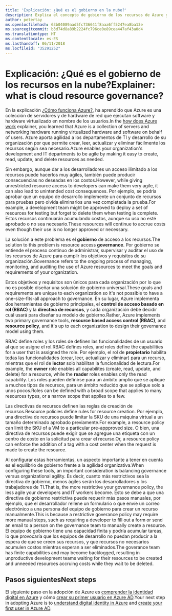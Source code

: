 ```yaml
---
title: 'Explicación: ¿Qué es el gobierno en la nube?'
description: Explica el concepto de gobierno de los recursos de Azure y en la nube
author: petertay
ms.openlocfilehash: 63b04089aad5fc736641f8aaa6ff5247ea8ba13e
ms.sourcegitcommit: b3d74d8a89b2224fc796ce0e89cea447af43a0d4
ms.translationtype: HT
ms.contentlocale: es-ES
ms.lasthandoff: 06/11/2018
ms.locfileid: "35291252"
---
```

# <a name="explainer-what-is-cloud-resource-governance"></a><span data-ttu-id="cf0bf-103">Explicación: ¿Qué es el gobierno de los recursos en la nube?</span><span class="sxs-lookup"><span data-stu-id="cf0bf-103">Explainer: what is cloud resource governance?</span></span>

<span data-ttu-id="cf0bf-104">En la explicación [¿Cómo funciona Azure?](azure-explainer.md), ha aprendido que Azure es una colección de servidores y de hardware de red que ejecutan software y hardware virtualizado en nombre de los usuarios.</span><span class="sxs-lookup"><span data-stu-id="cf0bf-104">In the [how does Azure work](azure-explainer.md) explainer, you learned that Azure is a collection of servers and networking hardware running virtualized hardware and software on behalf of users.</span></span> <span data-ttu-id="cf0bf-105">Azure aporta agilidad a los departamentos de TI y desarrollo de su organización por que permite crear, leer, actualizar y eliminar fácilmente los recursos según sea necesario.</span><span class="sxs-lookup"><span data-stu-id="cf0bf-105">Azure enables your organization's development and IT departments to be agile by making it easy to create, read, update, and delete resources as needed.</span></span>

<span data-ttu-id="cf0bf-106">Sin embargo, aunque dar a los desarrolladores un acceso ilimitado a los recursos puede hacerlos muy ágiles, también puede producir consecuencias no deseadas en los costos.</span><span class="sxs-lookup"><span data-stu-id="cf0bf-106">However, while giving unrestricted resource access to developers can make them very agile, it can also lead to unintended cost consequences.</span></span> <span data-ttu-id="cf0bf-107">Por ejemplo, se podría aprobar que un equipo de desarrollo implemente un conjunto de recursos para pruebas pero olvida eliminarlos una vez completada la prueba.</span><span class="sxs-lookup"><span data-stu-id="cf0bf-107">For example, a development team might be approved to deploy a set of resources for testing but forget to delete them when testing is complete.</span></span> <span data-ttu-id="cf0bf-108">Estos recursos continuarán acumulando costos, aunque su uso no esté aprobado o no sea necesario.</span><span class="sxs-lookup"><span data-stu-id="cf0bf-108">These resources will continue to accrue costs even though their use is no longer approved or necessary.</span></span> 

<span data-ttu-id="cf0bf-109">La solución a este problema es el **gobierno** de acceso a los recursos.</span><span class="sxs-lookup"><span data-stu-id="cf0bf-109">The solution to this problem is resource access **governance**.</span></span> <span data-ttu-id="cf0bf-110">Por gobierno se entiende el proceso continuo de administrar, supervisar y auditar el uso de los recursos de Azure para cumplir los objetivos y requisitos de su organización.</span><span class="sxs-lookup"><span data-stu-id="cf0bf-110">Governance refers to the ongoing process of managing, monitoring, and auditing the use of Azure resources to meet the goals and requirements of your organization.</span></span> 

<span data-ttu-id="cf0bf-111">Estos objetivos y requisitos son únicos para cada organización por lo que no es posible diseñar una solución de gobierno universal.</span><span class="sxs-lookup"><span data-stu-id="cf0bf-111">These goals and requirements are unique to each organization so it's not possible to have a one-size-fits-all approach to governance.</span></span> <span data-ttu-id="cf0bf-112">En su lugar, Azure implementa dos herramientas de gobierno principales, el **control de acceso basado en rol (RBAC)** y la **directiva de recursos**, y cada organización debe decidir cuál usará para diseñar su modelo de gobierno.</span><span class="sxs-lookup"><span data-stu-id="cf0bf-112">Rather, Azure implements two primary governance tools, **resource based access control (RBAC)**, and **resource policy**, and it's up to each organization to design their governance model using them.</span></span>

<span data-ttu-id="cf0bf-113">RBAC define roles y los roles de definen las funcionalidades de un usuario al que se asigne el rol.</span><span class="sxs-lookup"><span data-stu-id="cf0bf-113">RBAC defines roles, and roles define the capabilities for a user that is assigned the role.</span></span> <span data-ttu-id="cf0bf-114">Por ejemplo, el rol de **propietario** habilita todas las funcionalidades (crear, leer, actualizar y eliminar) para un recurso, mientras que el rol de **lector** solo habilitan la funcionalidad de lectura.</span><span class="sxs-lookup"><span data-stu-id="cf0bf-114">For example, the **owner** role enables all capabilites (create, read, update, and delete) for a resource, while the  **reader** roles enables only the read capability.</span></span> <span data-ttu-id="cf0bf-115">Los roles pueden definirse para un ámbito amplio que se aplique a muchos tipos de recursos, para un ámbito reducido que se aplique solo a unos pocos.</span><span class="sxs-lookup"><span data-stu-id="cf0bf-115">Roles can be defined with a broad scope that applies to many resources types, or a narrow scope that applies to a few.</span></span> 

<span data-ttu-id="cf0bf-116">Las directivas de recursos definen las reglas de creación de recursos.</span><span class="sxs-lookup"><span data-stu-id="cf0bf-116">Resource policies define rules for resource creation.</span></span> <span data-ttu-id="cf0bf-117">Por ejemplo, una directiva de recursos puede limitar la SKU de una máquina virtual a un tamaño determinado aprobado previamente.</span><span class="sxs-lookup"><span data-stu-id="cf0bf-117">For example, a resource policy can limit the SKU of a VM to a particular pre-appproved size.</span></span> <span data-ttu-id="cf0bf-118">O bien, una directiva de recursos puede exigir que se agregue una etiqueta con un centro de costo en la solicitud para crear el recurso.</span><span class="sxs-lookup"><span data-stu-id="cf0bf-118">Or, a resource policy can enforce the addition of a tag with a cost center when the request is made to create the resource.</span></span> 

<span data-ttu-id="cf0bf-119">Al configurar estas herramientas, un aspecto importante a tener en cuenta es el equilibrio de gobierno frente a la agilidad organizativa.</span><span class="sxs-lookup"><span data-stu-id="cf0bf-119">When configuring these tools, an important consideration is balancing governance versus organizational agility.</span></span> <span data-ttu-id="cf0bf-120">Es decir, cuanto más restrictivos sea la directiva de gobierno, menos ágiles serán los desarrolladores y los trabajadores de TI.</span><span class="sxs-lookup"><span data-stu-id="cf0bf-120">That is, the more restrictive your governance policy, the less agile your developers and IT workers become.</span></span> <span data-ttu-id="cf0bf-121">Esto se debe a que una directiva de gobierno restrictiva puede requerir más pasos manuales, por ejemplo, que el desarrollador rellene un formulario o que envíe un correo electrónico a una persona del equipo de gobierno para crear un recurso manualmente.</span><span class="sxs-lookup"><span data-stu-id="cf0bf-121">This is because a restrictive goverance policy may require more manual steps, such as requiring a developer to fill out a form or send an email to a person on the governance team to manually create a resource.</span></span> <span data-ttu-id="cf0bf-122">El equipo de gobierno tiene una capacidad finita y podría acumular tareas, lo que provocaría que los equipos de desarrollo no puedan producir a la espera de que se creen sus recursos, y que recursos no necesarios acumulen costos mientras esperan a ser eliminados.</span><span class="sxs-lookup"><span data-stu-id="cf0bf-122">The goverance team has finite capabilities and may become backlogged, resulting in unproductive development teams waiting for their resources to be created and unneeded resources accruing costs while they wait to be deleted.</span></span>

## <a name="next-steps"></a><span data-ttu-id="cf0bf-123">Pasos siguientes</span><span class="sxs-lookup"><span data-stu-id="cf0bf-123">Next steps</span></span>

<span data-ttu-id="cf0bf-124">El siguiente paso en la adopción de Azure es [comprender la identidad digital en Azure](tenant-explainer.md) y cómo [crear su primer usuario en Azure AD][docs-add-users-to-aad].</span><span class="sxs-lookup"><span data-stu-id="cf0bf-124">Your next step in adopting Azure is to [understand digital identity in Azure](tenant-explainer.md) and [create your first user in Azure AD][docs-add-users-to-aad].</span></span>

<!-- Links -->

[docs-add-users-to-aad]: /azure/active-directory/add-users-azure-active-directory?toc=/azure/architecture/cloud-adoption-guide/toc.json